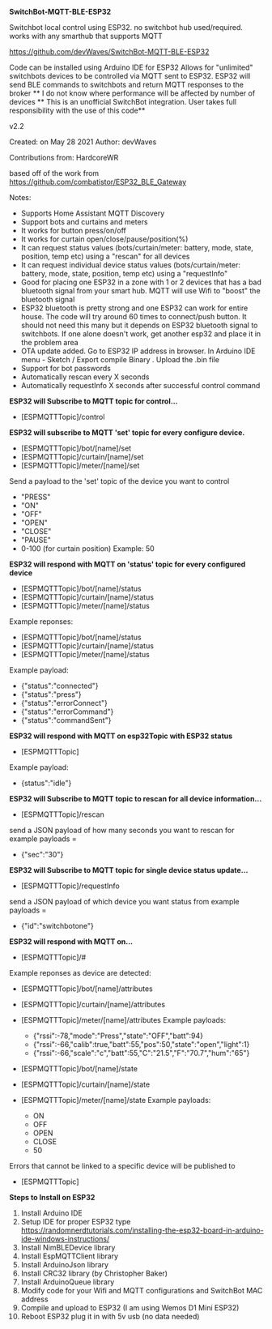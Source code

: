 **SwitchBot-MQTT-BLE-ESP32**

Switchbot local control using ESP32. no switchbot hub used/required. works with any smarthub that supports MQTT

https://github.com/devWaves/SwitchBot-MQTT-BLE-ESP32

Code can be installed using Arduino IDE for ESP32
Allows for "unlimited" switchbots devices to be controlled via MQTT sent to ESP32. ESP32 will send BLE commands to switchbots and return MQTT responses to the broker
  ** I do not know where performance will be affected by number of devices
  ** This is an unofficial SwitchBot integration. User takes full responsibility with the use of this code**

v2.2

Created: on May 28 2021
  Author: devWaves
  
  Contributions from:
  	HardcoreWR

based off of the work from https://github.com/combatistor/ESP32_BLE_Gateway

Notes:
 - Supports Home Assistant MQTT Discovery
 - Support bots and curtains and meters
 - It works for button press/on/off
 - It works for curtain open/close/pause/position(%)
 - It can request status values (bots/curtain/meter: battery, mode, state, position, temp etc) using a "rescan" for all devices
 - It can request individual device status values (bots/curtain/meter: battery, mode, state, position, temp etc) using a "requestInfo"
 - Good for placing one ESP32 in a zone with 1 or 2 devices that has a bad bluetooth signal from your smart hub. MQTT will use Wifi to "boost" the bluetooth signal
 - ESP32 bluetooth is pretty strong and one ESP32 can work for entire house. The code will try around 60 times to connect/push button. It should not need this many but it depends on ESP32 bluetooth signal to switchbots. If one alone doesn't work, get another esp32 and place it in the problem area
 - OTA update added. Go to ESP32 IP address in browser. In Arduino IDE menu - Sketch / Export compile Binary . Upload the .bin file
 - Support for bot passwords
 - Automatically rescan every X seconds
 - Automatically requestInfo X seconds after successful control command

**ESP32 will Subscribe to MQTT topic for control...**
 - [ESPMQTTTopic]/control

**ESP32 will subscribe to MQTT 'set' topic for every configure device.**
 - [ESPMQTTTopic]/bot/[name]/set
 - [ESPMQTTTopic]/curtain/[name]/set
 - [ESPMQTTTopic]/meter/[name]/set

Send a payload to the 'set' topic of the device you want to control
 - "PRESS"
 - "ON"
 - "OFF"
 - "OPEN"
 - "CLOSE"
 - "PAUSE"
 - 0-100 (for curtain position) Example: 50
  
**ESP32 will respond with MQTT on 'status' topic for every configured device**
 - [ESPMQTTTopic]/bot/[name]/status
 - [ESPMQTTTopic]/curtain/[name]/status
 - [ESPMQTTTopic]/meter/[name]/status

Example reponses:
 - [ESPMQTTTopic]/bot/[name]/status
 - [ESPMQTTTopic]/curtain/[name]/status
 - [ESPMQTTTopic]/meter/[name]/status

Example payload:
 - {"status":"connected"}
 - {"status":"press"}
 - {"status":"errorConnect"}
 - {"status":"errorCommand"}
 - {"status":"commandSent"}

**ESP32 will respond with MQTT on esp32Topic with ESP32 status**
 - [ESPMQTTTopic]

Example payload:
 - {status":"idle"}

**ESP32 will Subscribe to MQTT topic to rescan for all device information...**
 - [ESPMQTTTopic]/rescan

  send a JSON payload of how many seconds you want to rescan for
   example payloads =
   - {"sec":"30"}

**ESP32 will Subscribe to MQTT topic for single device status update...**
 - [ESPMQTTTopic]/requestInfo

  send a JSON payload of which device you want status from
   example payloads =
   - {"id":"switchbotone"}

**ESP32 will respond with MQTT on...**
 - [ESPMQTTTopic]/#

Example reponses as device are detected:
 - [ESPMQTTTopic]/bot/[name]/attributes
 - [ESPMQTTTopic]/curtain/[name]/attributes
 - [ESPMQTTTopic]/meter/[name]/attributes
	Example payloads: 
	 - {"rssi":-78,"mode":"Press","state":"OFF","batt":94}
	 - {"rssi":-66,"calib":true,"batt":55,"pos":50,"state":"open","light":1}
	 - {"rssi":-66,"scale":"c","batt":55,"C":"21.5","F":"70.7","hum":"65"}
	 
 - [ESPMQTTTopic]/bot/[name]/state
 - [ESPMQTTTopic]/curtain/[name]/state
 - [ESPMQTTTopic]/meter/[name]/state
	Example payloads: 
	 - ON
	 - OFF
	 - OPEN
	 - CLOSE
	 - 50

Errors that cannot be linked to a specific device will be published to
 - [ESPMQTTTopic]


<strong>Steps to Install on ESP32</strong>
1. Install Arduino IDE
2. Setup IDE for proper ESP32 type
     https://randomnerdtutorials.com/installing-the-esp32-board-in-arduino-ide-windows-instructions/
3. Install NimBLEDevice library
4. Install EspMQTTClient library
5. Install ArduinoJson library
6. Install CRC32 library (by Christopher Baker)
7. Install ArduinoQueue library
8. Modify code for your Wifi and MQTT configurations and SwitchBot MAC address
9. Compile and upload to ESP32 (I am using Wemos D1 Mini ESP32)
10. Reboot ESP32 plug it in with 5v usb (no data needed)
